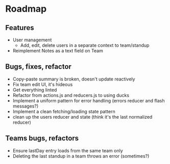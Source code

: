 # Roadmap

## Features

* User management
  * Add, edit, delete users in a separate context to team/standup
* Reimplement Notes as a text field on Team

## Bugs, fixes, refactor

* Copy-paste summary is broken, doesn't update reactively
* Fix team edit UI, it's hideous
* Get everything linted
* Refactor from actions.js and reducers.js to using ducks
* Implement a uniform pattern for error handling (errors reducer and flash messages?)
* Implement a clean fetching/loading state pattern
* clean up the users reducer and state (think it's the last normalized reducer)


## Teams bugs, refactors

* Ensure lastDay entry loads from the same team only
* Deleting the last standup in a team throws an error (sometimes?)
